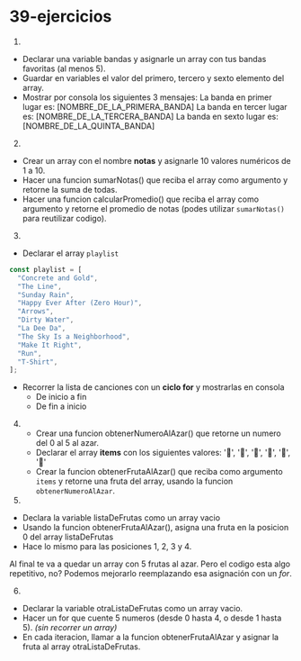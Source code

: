 # 39-ejercicios

1.

- Declarar una variable bandas y asignarle un array con tus bandas favoritas (al menos 5).
- Guardar en variables el valor del primero, tercero y sexto elemento del array.
- Mostrar por consola los siguientes 3 mensajes:
  La banda en primer lugar es: [NOMBRE_DE_LA_PRIMERA_BANDA]
  La banda en tercer lugar es: [NOMBRE_DE_LA_TERCERA_BANDA]
  La banda en sexto lugar es: [NOMBRE_DE_LA_QUINTA_BANDA]

2.

- Crear un array con el nombre **notas** y asignarle 10 valores numéricos de 1 a 10.
- Hacer una funcion sumarNotas() que reciba el array como argumento y retorne la suma de todas.
- Hacer una funcion calcularPromedio() que reciba el array como argumento y retorne el promedio de notas (podes utilizar `sumarNotas()` para reutilizar codigo).

3.

- Declarar el array `playlist`

```js
const playlist = [
  "Concrete and Gold",
  "The Line",
  "Sunday Rain",
  "Happy Ever After (Zero Hour)",
  "Arrows",
  "Dirty Water",
  "La Dee Da",
  "The Sky Is a Neighborhood",
  "Make It Right",
  "Run",
  "T-Shirt",
];
```

- Recorrer la lista de canciones con un **ciclo for** y mostrarlas en consola
  - De inicio a fin
  - De fin a inicio

4.  - Crear una funcion obtenerNumeroAlAzar() que retorne un numero del 0 al 5 al azar.
    - Declarar el array **items** con los siguientes valores: '🍉', '🍐', '🍌', '🍇', '🍎', '🍊'
    - Crear la funcion obtenerFrutaAlAzar() que reciba como argumento `items` y retorne una fruta del array, usando la funcion `obtenerNumeroAlAzar`.

5.

- Declara la variable listaDeFrutas como un array vacio
- Usando la funcion obtenerFrutaAlAzar(), asigna una fruta en la posicion 0 del array listaDeFrutas
- Hace lo mismo para las posiciones 1, 2, 3 y 4.

Al final te va a quedar un array con 5 frutas al azar. Pero el codigo esta algo repetitivo, no? Podemos mejorarlo reemplazando esa asignación con un _for_.

6.

- Declarar la variable otraListaDeFrutas como un array vacio.
- Hacer un for que cuente 5 numeros (desde 0 hasta 4, o desde 1 hasta 5). _(sin recorrer un array)_
- En cada iteracion, llamar a la funcion obtenerFrutaAlAzar y asignar la fruta al array otraListaDeFrutas.
